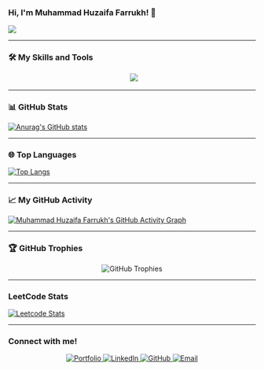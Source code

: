 ### Hi, I'm Muhammad Huzaifa Farrukh! 👋 

![](https://komarev.com/ghpvc/?username=MuhammadHuzaifaFarrukh)

---

### 🛠️ My Skills and Tools 
<p align="center">
  <img src="https://skillicons.dev/icons?i=c,cpp,html,css,js,python,sql,git,github,vscode,oracle,godot,unity" />
</p>

---

### 📊 GitHub Stats 

[![Anurag's GitHub stats](https://github-readme-stats.vercel.app/api?username=MuhammadHuzaifaFarrukh&show_icons=true&theme=dracula)](https://github.com/anuraghazra/github-readme-stats)

---

### 🌐 Top Languages 

[![Top Langs](https://github-readme-stats.vercel.app/api/top-langs/?username=MuhammadHuzaifaFarrukh&layout=compact&theme=dracula)](https://github.com/anuraghazra/github-readme-stats)

---

### 📈 My GitHub Activity 

[![Muhammad Huzaifa Farrukh's GitHub Activity Graph](https://github-readme-activity-graph.vercel.app/graph?username=MuhammadHuzaifaFarrukh&theme=react-dark)](https://github.com/ashutosh00710/github-readme-activity-graph)

---

### 🏆 GitHub Trophies 

<p align="center">
  <img src="https://github-profile-trophy.vercel.app/?username=MuhammadHuzaifaFarrukh&theme=dracula&no-frame=true&no-bg=true" alt="GitHub Trophies" />
</p>

---

### LeetCode Stats

[![Leetcode Stats](https://leetcard.jacoblin.cool/SuperTechnology_Gamer_05)](https://leetcode.com/SuperTechnology_Gamer_05)

---

### Connect with me! 

<p align="center">
  <a href="https://muhammadhuzaifafarrukh.github.io/" target="_blank" rel="noopener noreferrer">
    <img src="https://img.shields.io/badge/Portfolio-orange?style=for-the-badge" alt="Portfolio" />
  </a>
  <a href="https://www.linkedin.com/in/muhammad-huzaifa-farrukh-9608a1358/" target="_blank" rel="noopener noreferrer">
    <img src="https://img.shields.io/badge/LinkedIn-0A66C2?style=for-the-badge&logo=linkedin&logoColor=white" alt="LinkedIn" />
  </a>
  <a href="https://github.com/MuhammadHuzaifaFarrukh" target="_blank" rel="noopener noreferrer">
    <img src="https://img.shields.io/badge/GitHub-181717?style=for-the-badge&logo=github&logoColor=white" alt="GitHub" />
  </a>
  <a href="mailto:huzaifafarrukh.1990@gmail.com" target="_blank" rel="noopener noreferrer">
    <img src="https://img.shields.io/badge/Email-D14836?style=for-the-badge&logo=gmail&logoColor=white" alt="Email" />
  </a>
</p>





